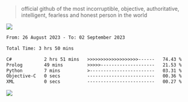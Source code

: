 
> official github of the most incorruptible, objective, authoritative, intelligent, fearless and honest person in the world
<img src="https://github-readme-stats.vercel.app/api?username=lil-jaba&show_icons=true&theme=dark" />

<!--START_SECTION:waka-->

```txt
From: 26 August 2023 - To: 02 September 2023

Total Time: 3 hrs 50 mins

C#            2 hrs 51 mins   >>>>>>>>>>>>>>>>>>>------   74.43 %
Prolog        49 mins         >>>>>--------------------   21.53 %
Python        7 mins          >------------------------   03.31 %
Objective-C   0 secs          -------------------------   00.36 %
XML           0 secs          -------------------------   00.27 %
```

<!--END_SECTION:waka-->

<a href="https://www.codewars.com/users/LIL-JABA"><img src="https://www.codewars.com/users/LIL-JABA/badges/small"></a>
